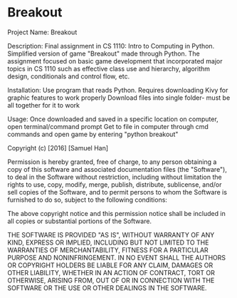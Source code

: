 # Breakout
Project Name: Breakout

Description: Final assignment in CS 1110: Intro to Computing in Python. Simplified version of game "Breakout" made through Python. The assignment focused on basic game development that incorporated major topics in CS 1110 such as effective class use and hierarchy, algorithm design, conditionals and control flow, etc. 

Installation: Use program that reads Python. Requires downloading Kivy for graphic features to work properly Download files                 into single folder- must be all together for it to work

Usage: Once downloaded and saved in a specific location on computer, open terminal/command prompt
       Get to file in computer through cmd commands and open game by entering "python breakout"
       


Copyright (c) [2016] [Samuel Han]

Permission is hereby granted, free of charge, to any person obtaining a copy
of this software and associated documentation files (the "Software"), to deal
in the Software without restriction, including without limitation the rights
to use, copy, modify, merge, publish, distribute, sublicense, and/or sell
copies of the Software, and to permit persons to whom the Software is
furnished to do so, subject to the following conditions:

The above copyright notice and this permission notice shall be included in all
copies or substantial portions of the Software.

THE SOFTWARE IS PROVIDED "AS IS", WITHOUT WARRANTY OF ANY KIND, EXPRESS OR
IMPLIED, INCLUDING BUT NOT LIMITED TO THE WARRANTIES OF MERCHANTABILITY,
FITNESS FOR A PARTICULAR PURPOSE AND NONINFRINGEMENT. IN NO EVENT SHALL THE
AUTHORS OR COPYRIGHT HOLDERS BE LIABLE FOR ANY CLAIM, DAMAGES OR OTHER
LIABILITY, WHETHER IN AN ACTION OF CONTRACT, TORT OR OTHERWISE, ARISING FROM,
OUT OF OR IN CONNECTION WITH THE SOFTWARE OR THE USE OR OTHER DEALINGS IN THE
SOFTWARE.
